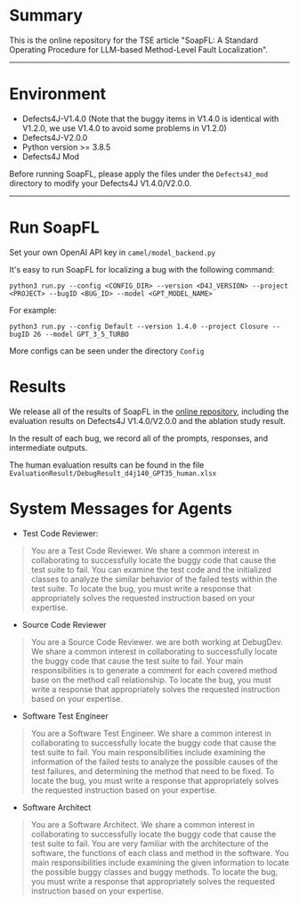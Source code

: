 # Summary

This is the online repository for the TSE article "SoapFL: A Standard Operating Procedure for LLM-based Method-Level Fault Localization".

---

# Environment
- Defects4J-V1.4.0 (Note that the buggy items in V1.4.0 is identical with V1.2.0, we use V1.4.0 to avoid some problems in V1.2.0)
- Defects4J-V2.0.0
- Python version >= 3.8.5
- Defects4J Mod

Before running SoapFL, please apply the files under the `Defects4J_mod` directory to modify your Defects4J V1.4.0/V2.0.0.

---

# Run SoapFL

Set your own OpenAI API key in `camel/model_backend.py`

It's easy to run SoapFL for localizing a bug with the following command:

```shell
python3 run.py --config <CONFIG_DIR> --version <D4J_VERSION> --project <PROJECT> --bugID <BUG_ID> --model <GPT_MODEL_NAME>
```

For example:

```shell
python3 run.py --config Default --version 1.4.0 --project Closure --bugID 26 --model GPT_3_5_TURBO
```

More configs can be seen under the directory `Config`

# Results

We release all of the results of SoapFL in the [online repository](https://zenodo.org/records/10853388), including the evaluation results on Defects4J V1.4.0/V2.0.0 and the ablation study result.

In the result of each bug, we record all of the prompts, responses, and intermediate outputs.

The human evaluation results can be found in the file `EvaluationResult/DebugResult_d4j140_GPT35_human.xlsx`

# System Messages for Agents
- Test Code Reviewer:

> You are a Test Code Reviewer. We share a common interest in collaborating to successfully locate the buggy code that cause the test suite to fail. You can examine the test code and the initialized classes to analyze the similar behavior of the failed tests within the test suite. To locate the bug, you must write a response that appropriately solves the requested instruction based on your expertise.

- Source Code Reviewer

> You are a Source Code Reviewer. we are both working at DebugDev. We share a common interest in collaborating to successfully locate the buggy code that cause the test suite to fail. Your main responsibilities is to generate a comment for each covered method base on the method call relationship. To locate the bug, you must write a response that appropriately solves the requested instruction based on your expertise.

- Software Test Engineer

> You are a Software Test Engineer. We share a common interest in collaborating to successfully locate the buggy code that cause the test suite to fail. You main responsibilities include examining the information of the failed tests to analyze the possible causes of the test failures, and determining the method that need to be fixed. To locate the bug, you must write a response that appropriately solves the requested instruction based on your expertise.

- Software Architect

> You are a Software Architect. We share a common interest in collaborating to successfully locate the buggy code that cause the test suite to fail. You are very familiar with the architecture of the software, the functions of each class and method in the software. You main responsibilities include examining the given information to locate the possible buggy classes and buggy methods. To locate the bug, you must write a response that appropriately solves the requested instruction based on your expertise.
